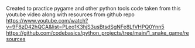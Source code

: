 Created to practice pygame and other python tools
code taken from this youtube video along with resources from github repo
https://www.youtube.com/watch?v=9F8zD42hQCA&list=PLeo1K3hjS3usBtsdSgNFe8LfVHPQ0Ynn5
https://github.com/codebasics/python_projects/tree/main/1_snake_game/resources